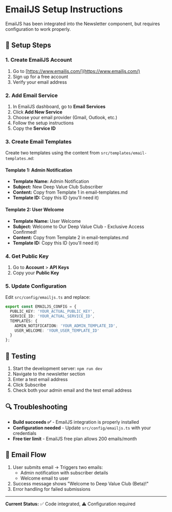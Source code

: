 # EmailJS Setup Instructions

EmailJS has been integrated into the Newsletter component, but requires configuration to work properly.

## 🔧 Setup Steps

### 1. Create EmailJS Account
1. Go to [https://www.emailjs.com/](https://www.emailjs.com/)
2. Sign up for a free account
3. Verify your email address

### 2. Add Email Service
1. In EmailJS dashboard, go to **Email Services**
2. Click **Add New Service**
3. Choose your email provider (Gmail, Outlook, etc.)
4. Follow the setup instructions
5. Copy the **Service ID**

### 3. Create Email Templates
Create two templates using the content from `src/templates/email-templates.md`:

#### Template 1: Admin Notification
- **Template Name:** Admin Notification
- **Subject:** New Deep Value Club Subscriber
- **Content:** Copy from Template 1 in email-templates.md
- **Template ID:** Copy this ID (you'll need it)

#### Template 2: User Welcome
- **Template Name:** User Welcome  
- **Subject:** Welcome to Our Deep Value Club - Exclusive Access Confirmed!
- **Content:** Copy from Template 2 in email-templates.md
- **Template ID:** Copy this ID (you'll need it)

### 4. Get Public Key
1. Go to **Account** > **API Keys**
2. Copy your **Public Key**

### 5. Update Configuration
Edit `src/config/emailjs.ts` and replace:

```typescript
export const EMAILJS_CONFIG = {
  PUBLIC_KEY: 'YOUR_ACTUAL_PUBLIC_KEY',
  SERVICE_ID: 'YOUR_ACTUAL_SERVICE_ID',
  TEMPLATES: {
    ADMIN_NOTIFICATION: 'YOUR_ADMIN_TEMPLATE_ID',
    USER_WELCOME: 'YOUR_USER_TEMPLATE_ID'
  }
};
```

## 🧪 Testing

1. Start the development server: `npm run dev`
2. Navigate to the newsletter section
3. Enter a test email address
4. Click Subscribe
5. Check both your admin email and the test email address

## 🔍 Troubleshooting

- **Build succeeds ✅** - EmailJS integration is properly installed
- **Configuration needed** - Update `src/config/emailjs.ts` with your credentials
- **Free tier limit** - EmailJS free plan allows 200 emails/month

## 📧 Email Flow

1. User submits email → Triggers two emails:
   - Admin notification with subscriber details
   - Welcome email to user
2. Success message shows "Welcome to Deep Value Club (Beta)!"
3. Error handling for failed submissions

---

**Current Status:** ✅ Code integrated, ⚠️ Configuration required